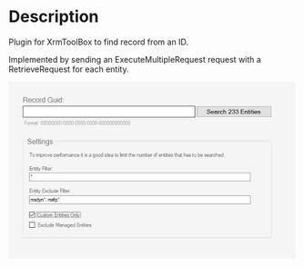 # Description
Plugin for XrmToolBox to find record from an ID.

Implemented by sending an ExecuteMultipleRequest request with a RetrieveRequest for each entity.

![Screenshot Filter by Entity](/screenshot-record-lookup.png)
